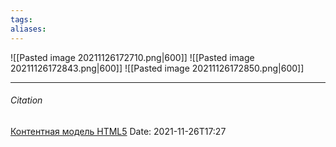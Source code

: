 ```yaml
---
tags: 
aliases: 
---
```


![[Pasted image 20211126172710.png|600]]
![[Pasted image 20211126172843.png|600]]
![[Pasted image 20211126172850.png|600]]

---
###### Citation
[Контентная модель HTML5]([HTML5BOOK](https://html5book.ru/kontentnaya-model-html5/))
Date: 2021-11-26T17:27

